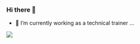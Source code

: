 ### Hi there 👋

- 🔭 I’m currently working as a technical trainer ...

<img src="https://img.shields.io/badge/CSS3-1572B6?style=for-the-badge&logo=css3&logoColor=white" />



<!--
**Josoriop9/Josoriop9** is a ✨ _special_ ✨ repository because its `README.md` (this file) appears on your GitHub profile.

Here are some ideas to get you started:


- 🌱 I’m currently learning ...
- 👯 I’m looking to collaborate on ...
- 🤔 I’m looking for help with ...
- 💬 Ask me about ...
- 📫 How to reach me: ...
- 😄 Pronouns: ...
- ⚡ Fun fact: ...
-->
